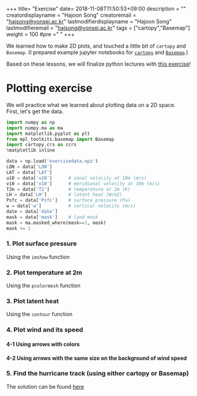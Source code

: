 +++
title= "Exercise"
date= 2018-11-08T11:50:53+09:00
description = ""
creatordisplayname = "Hajoon Song"
creatoremail = "hajsong@yonsei.ac.kr"
lastmodifierdisplayname = "Hajoon Song"
lastmodifieremail = "hajsong@yonsei.ac.kr"
tags = ["cartopy","Basemap"]
weight = 100
#pre ="<i class='fa fa-edit' ></i> "
+++

We learned how to make 2D plots, and touched a little bit of ```cartopy``` and ```Basemap```.
(I prepared example jupyter notebooks for [```cartopy```](https://github.com/hajsong/ATM4110/blob/master/static/images/plot_map_cartopy.ipynb) and [```Basemap```](https://github.com/hajsong/ATM4110/blob/master/static/images/plot_map_basemap.ipynb).)

Based on these lessons, we will finalize python lectures with [this exercise](https://github.com/hajsong/ATM4110/blob/master/static/images/plot_exercise.ipynb)!



# Plotting exercise

We will practice what we learned about plotting data on a 2D space.  
First, let's get the data.


```python
import numpy as np
import numpy.ma as ma
import matplotlib.pyplot as plt
from mpl_toolkits.basemap import Basemap
import cartopy.crs as ccrs
%matplotlib inline
```


```python
data = np.load('exercisedata.npz')
LON = data['LON']
LAT = data['LAT']      
u10 = data['u10']      # zonal velocity at 10m (m/s)
v10 = data['v10']      # meridional velocity at 10m (m/s)
T2m = data['T2']       # temperature at 2m (K)
LH = data['LH']        # latent heat (W/m2)
Psfc = data['Psfc']    # surface pressure (Pa)
w = data['w']          # vertical velocity (m/s)
date = data['date']
mask = data['mask']    # land mask
mask = ma.masked_where(mask==1, mask)
mask += 1
```

### 1. Plot surface pressure
Using the ```imshow``` function

### 2. Plot temperature at 2m
Using the ```pcolormesh``` function

### 3. Plot latent heat
Using the ```contour``` function

### 4. Plot wind and its speed

#### 4-1 Using arrows with colors

#### 4-2 Using arrows with the same size on the background of wind speed

### 5. Find the hurricane track (using either cartopy or Basemap)


The solution can be found [here](https://github.com/hajsong/ATM4110/blob/master/static/images/plot_exercise_answer.ipynb)
